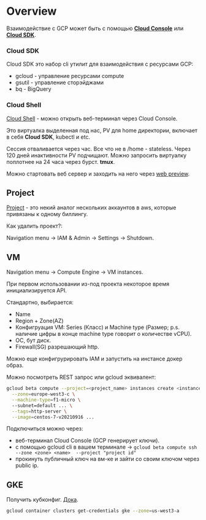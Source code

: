# Overview

Взаимодействие с GCP может быть с помощью **[Cloud Console](https://console.cloud.google.com/)** или **[Cloud SDK](https://cloud.google.com/sdk)**.
### Cloud SDK
Cloud SDK это набор cli утилит для взаимодействия с ресурсами GCP:
- gcloud - управление ресурсами compute
- gsutil - управление сторэйджами
- bq - BigQuery

### Cloud Shell
[Cloud Shell](https://cloud.google.com/shell) - можно открыть веб-терминал через Cloud Console.

Это виртуалка выделенная под нас, PV для home директории, включает в себя **Cloud SDK**, kubectl и etc.

Сессия отваливается через час. Все что не в /home - stateless. Через 120 дней инактивности PV подчищают. Можно запросить виртуалку поплотнее на 24 часа через бурст. **tmux**.

Можно стартовать веб сервер и заходить на него через [web preview](https://cloud.google.com/shell/docs/using-web-preview).

## Project
[Project](https://cloud.google.com/resource-manager/docs/creating-managing-projects) - это некий аналог нескольких аккаунтов в aws, которые привязаны к одному биллингу.

Как удалить проект?:

Navigation menu -> IAM & Admin -> Settings -> Shutdown.

## VM

Navigation menu -> Compute Engine -> VM instances.

При первом использовании из-под проекта некоторое время инициализируется API.

Стандартно, выбирается:
- Name
- Region + Zone(AZ)
- Конфигруация VM: Series (Класс) и Machine type (Размер; p.s. наличие цифры в конце machine type говорит о количестве vCPU).
- ОС, бут диск.
- Firewall(SG) разрешающий http.

Можно еще конфигрурировать IAM и запустить на инстансе докер образ.

Можно посмотреть REST запрос или gcloud эквивалент:
```bash
gcloud beta compute --project=<project_name> instances create <instance_name> \
  --zone=europe-west3-c \
  --machine-type=f1-micro \ 
  --subnet=default ... \
  --tags=http-server \
  --image=centos-7-v20210916 ...
```

Подключиться можно через:
- веб-терминал Cloud Console (GCP генерирует ключи).
- с помощью gcloud cli в вашем терминале -> `gcloud beta compute ssh --zone <zone> <name>  --project "project id"`
-  прокинуть публичный ключ на вм-ке и зайти со своим ключом через public ip.

## GKE

Получить кубконфиг. [Дока](https://cloud.google.com/sdk/gcloud/reference/container/clusters/get-credentials).

```bash
gcloud container clusters get-credentials gke --zone=us-west3-a
```

